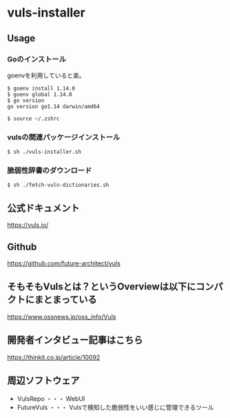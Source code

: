 # vuls-installer

## Usage

### Goのインストール

goenvを利用していると楽。

```
$ goenv install 1.14.0
$ goenv global 1.14.0
$ go version
go version go1.14 darwin/amd64

$ source ~/.zshrc
```

### vulsの関連パッケージインストール

```
$ sh ./vuls-installer.sh
```

### 脆弱性辞書のダウンロード

```
$ sh ./fetch-vuln-dictionaries.sh
```

## 公式ドキュメント  
https://vuls.io/

## Github  
https://github.com/future-architect/vuls

## そもそもVulsとは？というOverviewは以下にコンパクトにまとまっている  
https://www.ossnews.jp/oss_info/Vuls

## 開発者インタビュー記事はこちら  
https://thinkit.co.jp/article/10092

## 周辺ソフトウェア  
- VulsRepo ・・・ WebUI
- FutureVuls ・・・ Vulsで検知した脆弱性をいい感じに管理できるツール
